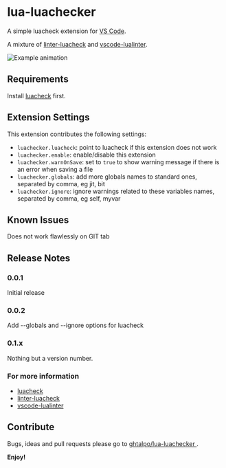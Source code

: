# lua-luachecker

A simple luacheck extension for [VS Code](https://code.visualstudio.com/).

A mixture of [linter-luacheck](https://github.com/AtomLinter/linter-luacheck) and [vscode-lualinter](https://github.com/dcr30/vscode-lualinter).

![Example animation](https://github.com/ghtalpo/lua-luachecker/blob/master/out.gif)

## Requirements

Install [luacheck](https://github.com/mpeterv/luacheck) first.

## Extension Settings

This extension contributes the following settings:

* `luachecker.luacheck`: point to luacheck if this extension does not work
* `luachecker.enable`: enable/disable this extension
* `luachecker.warnOnSave`: set to `true` to show warning message if there is an error when saving a file
* `luachecker.globals`: add more globals names to standard ones, separated by comma, eg jit, bit
* `luachecker.ignore`: ignore warnings related to these variables names, separated by comma, eg self, myvar

## Known Issues

Does not work flawlessly on GIT tab

## Release Notes

### 0.0.1

Initial release 

### 0.0.2

Add --globals and --ignore options for luacheck

### 0.1.x

Nothing but a version number.

### For more information

* [luacheck](https://github.com/mpeterv/luacheck)
* [linter-luacheck](https://github.com/AtomLinter/linter-luacheck)
* [vscode-lualinter](https://github.com/dcr30/vscode-lualinter)

## Contribute

Bugs, ideas and pull requests please go to [ghtalpo/lua-luachecker
](https://github.com/ghtalpo/lua-luachecker).

**Enjoy!**
